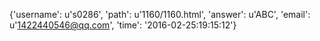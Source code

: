 {'username': u's0286', 'path': u'1160/1160.html', 'answer': u'ABC', 'email': u'1422440546@qq.com', 'time': '2016-02-25:19:15:12'}